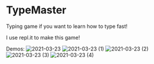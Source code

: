 # TypeMaster
Typing game if you want to learn how to type fast!

I use repl.it to make this game! 

Demos:
![2021-03-23](https://user-images.githubusercontent.com/68472469/112230694-affc2b80-8c0b-11eb-9f08-66a921b63fd0.png)
![2021-03-23 (1)](https://user-images.githubusercontent.com/68472469/112230704-b38fb280-8c0b-11eb-9087-236989662905.png)
![2021-03-23 (2)](https://user-images.githubusercontent.com/68472469/112230709-b68aa300-8c0b-11eb-8256-da4230a77404.png)
![2021-03-23 (3)](https://user-images.githubusercontent.com/68472469/112230711-b8546680-8c0b-11eb-9296-3ed70c6a41ec.png)
![2021-03-23 (4)](https://user-images.githubusercontent.com/68472469/112230714-bab6c080-8c0b-11eb-9529-ee5c83e22eb9.png)
